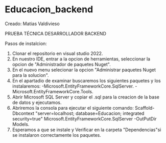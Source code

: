 # Educacion_backend
 
 Creado: Matias Valdivieso
 
 PRUEBA TÉCNICA DESARROLLADOR BACKEND
 
 Pasos de instalcion:
 
1. Clonar el repositorio en visual studio 2022.
2. En nuestro IDE, entrar a la opcion de herramientas, seleccionar la opcion de "Administrador de paquetes Nuget".
3. En el nuevo menu selecionar la opcion "Administrar paquetes Nuget para la solucion".
4. En el apartadio de examinar buscaremos los siguientes paquetes y los instalaremos:
   -Microsoft.EntityFrameworkCore.SqlServer.
   -Microsoft.EntityFrameworkCore.Tools.
5. Abrir Microsoft SQL Server y copiar el .sql para la creacion de la base de datos y ejecutamos.
6. Abriremos la consola para ejecutar el siguiente comando: Scaffold-Dbcontext "server=localhost; database=Educacion; integrated security=true" Microsoft.EntityFrameworkCore.SqlServer -OutPutDir Models.
7. Esperamos a que se instale y Verificar en la carpeta "Dependencias"si se instalaron correctamente los paquetes.
